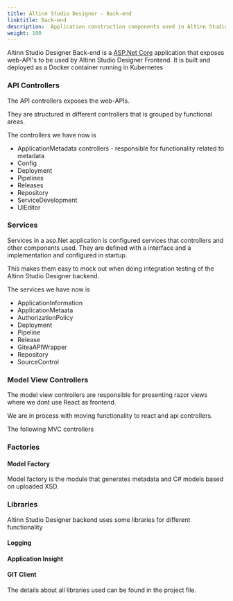 ```yaml
---
title: Altinn Studio Designer - Back-end
linktitle: Back-end
description:  Application construction components used in Altinn Studio Designer backend
weight: 100
---
```


Altinn Studio Designer Back-end is a [ASP.Net Core](https://docs.microsoft.com/en-us/aspnet/core/) application that exposes web-API's to be used by Altinn Studio Designer Frontend.
It is built and deployed as a Docker container running in Kubernetes

### API Controllers
The API controllers exposes the web-APIs.

They are structured in different controllers that is grouped by functional areas.

The controllers we have now is

- ApplicationMetadata controllers - responsible for functionality related to metadata
- Config
- Deployment
- Pipelines
- Releases
- Repository
- ServiceDevelopment
- UIEditor

### Services 
Services in a asp.Net application is configured services that controllers and other components used.
They are defined with a interface and a implementation and configured in startup. 

This makes them easy to mock out when doing integration testing of the Altinn Studio Designer backend.

The services we have now is

- ApplicationInformation
- ApplicationMetaata
- AuthorizationPolicy
- Deployment
- Pipeline
- Release
- GiteaAPIWrapper
- Repository
- SourceControl

### Model View Controllers
The model view controllers are responsible for presenting razor views where we dont use React as frontend. 

We are in process with moving functionality to react and api controllers. 

The following MVC controllers

### Factories

#### Model Factory
Model factory is the module that generates metadata and C# models based on uploaded XSD. 

### Libraries

Altinn Studio Designer backend uses some libraries for different functionality

#### Logging

#### Application Insight

#### GIT Client

The details about all libraries used can be found in the project file. 



